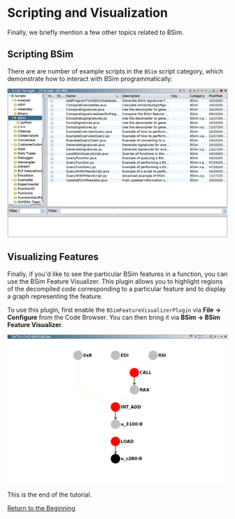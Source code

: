 # Scripting and Visualization

Finally, we briefly mention a few other topics related to BSim.

## Scripting BSim

There are are number of example scripts in the ``BSim`` script category, which demonstrate how to interact with BSim programmatically:

![](images/script_manager.png)

## Visualizing Features

Finally, if you'd like to see the particular BSim features in a function, you can use the BSim Feature Visualizer.
This plugin allows you to highlight regions of the decompiled code corresponding to a particular feature and to display a graph representing the feature.

To use this plugin, first enable the ``BSimFeatureVisualizerPlugin`` via **File -> Configure** from the Code Browser.
You can then bring it via **BSim -> BSim Feature Visualizer**.

![](images/feature_visualizer.png)

This is the end of the tutorial.

[Return to the Beginning](README.md)